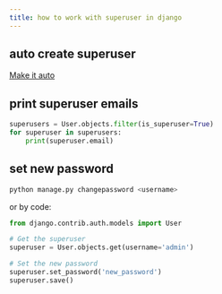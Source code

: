 ```yaml
---
title: how to work with superuser in django
---
```


## auto create superuser

[Make it auto](https://stackoverflow.com/questions/30027203/create-django-super-user-in-a-docker-container-without-inputting-password)


## print superuser emails

```py
superusers = User.objects.filter(is_superuser=True)
for superuser in superusers:
    print(superuser.email)
```

## set new password

```bash
python manage.py changepassword <username>
```

or by code:

```py
from django.contrib.auth.models import User

# Get the superuser
superuser = User.objects.get(username='admin')

# Set the new password
superuser.set_password('new_password')
superuser.save()
```
